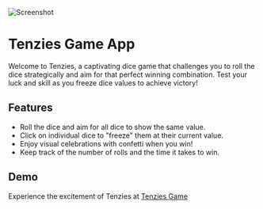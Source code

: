 ![Screenshot](https://i.postimg.cc/Pfy1bW7K/Screenshot-2023-08-20-001456.png)
# Tenzies Game App

Welcome to Tenzies, a captivating dice game that challenges you to roll the dice strategically and aim for that perfect winning combination. Test your luck and skill as you freeze dice values to achieve victory!

## Features

- Roll the dice and aim for all dice to show the same value.
- Click on individual dice to "freeze" them at their current value.
- Enjoy visual celebrations with confetti when you win!
- Keep track of the number of rolls and the time it takes to win.

## Demo

Experience the excitement of Tenzies at [Tenzies Game](https://tenzies-game-by-aman.netlify.app/)

